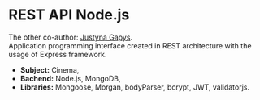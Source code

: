 # REST API Node.js
The other co-author: [Justyna Gapys](https://github.com/justynagapys).<br/>
Application programming interface created in REST architecture with the usage of Express framework.<br />
- **Subject:** Cinema, <br />
- **Bachend:** Node.js, MongoDB, <br />
- **Libraries:** Mongoose, Morgan, bodyParser, bcrypt, JWT, validatorjs.

